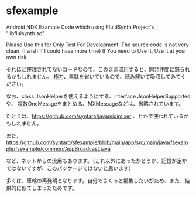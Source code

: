 # sfexample
Android NDK Example Code which using FluidSynth Project's "libfluisynth.so"

Please Use this for Only Test For Development.
The source code is not very clean. (I wish If I could have more time)
If You need to Use It, Use it at your own risk.

それほど整理されてないコードなので、このまま流用すると、開発仲間に怒られるかもしれません。
極力、無駄を省いているので、読み解いて吸収してみてください。

なお、class JsonHelperを使えるようにする、interface JsonHelperSupportedや、
複数OneMessgeをまとめる、MXMessageなどは、省略されています。

たとえば、https://github.com/syntaro/javamidimixer 、とかで使われているかもしれません。

また、
https://github.com/syntaro/sfexample/blob/main/app/src/main/java/fsexample/fsexample/common/AppBroadcast.java

など、ネットからの流用もあります。（これ以外にあったかどうか、記憶が定かではないですが、このパッケージではないと思います）

多くは、車輪の再発明となります。自分でさくっと編集したいがため、また、結果的に似てしまったためです。
